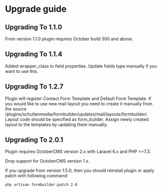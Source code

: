 # Upgrade guide

## Upgrading To 1.1.0

From version 1.1.0 plugin requires October build 300 and above.

## Upgrading To 1.1.4

Added wrapper_class to field properties. Update fields type manually if you want to use this.

## Upgrading To 1.2.7

Plugin will register Contact Form Template and Default Form Template. If you would like to use new mail layout you need to create it manually from the source /plugins/schultenmedia/formbuilder/updates/mail/layouts/formbuilder/. Layout code should be specified as form_builder. Assign newly created layout to the templates by updating them manually.

## Upgrading To 2.0.1

Plugin requires OctoberCMS version 2.x with Laravel 6.x and PHP >=7.3.

Drop support for OctoberCMS version 1.x.

If you upgrade from version 1.5.0, then you should reinstall plugin or apply patch with following command:

```
php artisan formbuilder:patch 2.0
```
